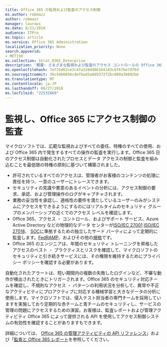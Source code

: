 ```yaml
---
title: Office 365 の監視および監査のアクセス制御
ms.author: robmazz
author: robmazz
manager: laurawi
ms.date: 8/21/2018
audience: ITPro
ms.topic: article
ms.service: Office 365 Administration
localization_priority: None
search.appverid:
- MET150
ms.collection: Strat_O365_Enterprise
description: '概要: さまざまな監視および監査のアクセス コントロールの Office 365 内で利用可能な概要です。'
ms.openlocfilehash: 7ef25d62ce3c4fa320dd0b164183c6f67be7d76d
ms.sourcegitcommit: 36c5466056cdef6ad2a8d9372f2bc009a30892bb
ms.translationtype: MT
ms.contentlocale: ja-JP
ms.lasthandoff: 08/27/2018
ms.locfileid: "22532669"
---
```

# <a name="monitoring-and-auditing-access-controls-in-office-365"></a>監視し、Office 365 にアクセス制御の監査

マイクロソフトでは、広範な監視およびすべての委任、特権のすべての使用、および Office 365 内で発生するすべての操作の監査を実行します。Office 365 日のアクセス制御は自動化されたプロセスとデータ アクセスの制御と監査を組み込むことを最低限の特権の原則に基づいて構築されました。
- 許可されているすべてのアクセスは、管理者がお客様のコンテンツの処理に責任を持つ、一意のユーザーにトレースできます。
- セキュリティの見識や悪意のあるイベントの分析には、アクセス制御の要求、承認、および管理操作のログがキャプチャされます。
- 業務の妥当性を承認し、適格性の要件を満たしているユーザーのみがシステムにアクセスをできるようにするのにはリアルタイムのセキュリティ グループのメンバーシップの近くでのアクセス レベルを確認します。
- Office 365、アクセス ・ コントロール、およびサポート サービス、Azure Active Directory などの物理的なデータ センターが[ISO/IEC 27001](https://www.microsoft.com/en-us/TrustCenter/Compliance/iso-iec-27001) [ISO/IEC 27018](https://www.microsoft.com/en-us/TrustCenter/Compliance/iso-iec-27018)、 [SOC](https://www.microsoft.com/en-us/TrustCenter/Compliance/SOC)に準拠するための独立したサード パーティによって定期的に監査します。[FedRAMP](https://www.microsoft.com/en-us/TrustCenter/Compliance/FedRAMP)、およびその他の[規格](https://www.microsoft.com/en-us/TrustCenter/Compliance?service=Office#Icons)です。
- Office 365 のエンジニアは、年間のセキュリティ トレーニングを昇格したアクセスのベスト ・ プラクティスとリスクを確認して、マイクロソフトのセキュリティと引き続きサービスには、その権限を維持するためにプライバシー ポリシーを確認する必要があります。

自動化されたアラートは、短い期間内の複数の失敗したログインなど、不審な動作が検出されたときにトリガーされます。Office 365 のセキュリティ対応チームを確認し、不規則なアクセス ・ パターンの利用状況を分析して、異常や不正なアクティビティにプロアクティブに対応する機械学習と大きなデータの分析に使用します。マイクロソフトでは、侵入テスト担当者の専門チームを採用していますを実施しており定期的な赤チームと青チームのセキュリティし、サービスの管理の問題にアクセスするための演習。お客様は、監査レポートおよび管理アクティビティ Office 365 によって提供される API を使用してアクセス制御システムの有効性を確認することがありますもできます。 

詳細については、 [Office 365 の管理アクティビティの API リファレンス](https://msdn.microsoft.com/en-us/library/office/mt227394.aspx)」および「[監査と Office 365 レポート](office-365-auditing-and-reporting-overview.md)を参照してください。
